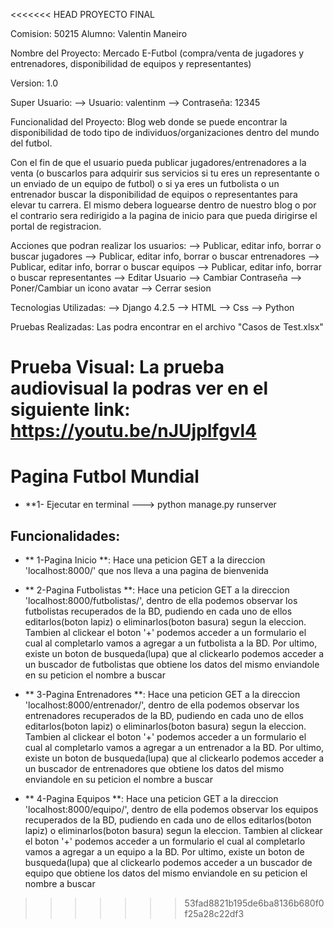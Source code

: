<<<<<<< HEAD
PROYECTO FINAL

Comision: 50215
Alumno: Valentin Maneiro

Nombre del Proyecto: Mercado E-Futbol (compra/venta de jugadores y entrenadores, disponibilidad de equipos y representantes)

Version: 1.0

Super Usuario:
   --> Usuario: valentinm
   --> Contraseña: 12345

Funcionalidad del Proyecto:
Blog web donde se puede encontrar la disponibilidad de todo tipo de individuos/organizaciones dentro del mundo del futbol.

Con el fin de que el usuario pueda publicar jugadores/entrenadores a la venta (o buscarlos para adquirir sus servicios si tu eres un representante o un enviado de un equipo de futbol) o si ya eres un futbolista o un entrenador buscar la disponibilidad de equipos o representantes para elevar tu carrera. El mismo debera loguearse dentro de nuestro blog o por el contrario sera redirigido a la pagina de inicio para que pueda dirigirse el portal de registracion.

Acciones que podran realizar los usuarios:
      --> Publicar, editar info, borrar o buscar jugadores
      --> Publicar, editar info, borrar o buscar entrenadores
      --> Publicar, editar info, borrar o buscar equipos
      --> Publicar, editar info, borrar o buscar representantes
      --> Editar Usuario
      --> Cambiar Contraseña
      --> Poner/Cambiar un icono avatar
      --> Cerrar sesion
                  
Tecnologias Utilizadas:
--> Django 4.2.5
--> HTML
--> Css
--> Python

Pruebas Realizadas:
Las podra encontrar en el archivo "Casos de Test.xlsx"

Prueba Visual:
La prueba audiovisual la podras ver en el siguiente link: https://youtu.be/nJUjplfgvl4
=======
# Pagina Futbol Mundial 
- **1- Ejecutar en terminal ---> python manage.py runserver
## Funcionalidades:
   - ** 1-Pagina Inicio **: Hace una peticion GET a la direccion 'localhost:8000/' que nos lleva a una pagina de bienvenida

   - ** 2-Pagina Futbolistas **: Hace una peticion GET a la direccion 'localhost:8000/futbolistas/', dentro de ella podemos observar
                       los futbolistas recuperados de la BD, pudiendo en cada uno de ellos editarlos(boton lapiz) o eliminarlos(boton basura) segun la eleccion.
                       Tambien al clickear el boton '+' podemos acceder a un formulario el cual al completarlo vamos a agregar a un futbolista a la BD.
                       Por ultimo, existe un boton de busqueda(lupa) que al clickearlo podemos acceder a un buscador de futbolistas que obtiene los datos del mismo
                       enviandole en su peticion el nombre a buscar
   - ** 3-Pagina Entrenadores **: Hace una peticion GET a la direccion 'localhost:8000/entrenador/', dentro de ella podemos observar
                       los entrenadores recuperados de la BD, pudiendo en cada uno de ellos editarlos(boton lapiz) o eliminarlos(boton basura) segun la eleccion.
                       Tambien al clickear el boton '+' podemos acceder a un formulario el cual al completarlo vamos a agregar a un entrenador a la BD.
                       Por ultimo, existe un boton de busqueda(lupa) que al clickearlo podemos acceder a un buscador de entrenadores que obtiene los datos del mismo
                       enviandole en su peticion el nombre a buscar
   - ** 4-Pagina Equipos **: Hace una peticion GET a la direccion 'localhost:8000/equipo/', dentro de ella podemos observar
                       los equipos recuperados de la BD, pudiendo en cada uno de ellos editarlos(boton lapiz) o eliminarlos(boton basura) segun la eleccion.
                       Tambien al clickear el boton '+' podemos acceder a un formulario el cual al completarlo vamos a agregar a un equipo a la BD.
                       Por ultimo, existe un boton de busqueda(lupa) que al clickearlo podemos acceder a un buscador de equipo que obtiene los datos del mismo
                       enviandole en su peticion el nombre a buscar
                       
>>>>>>> 53fad8821b195de6ba8136b680f0f25a28c22df3
